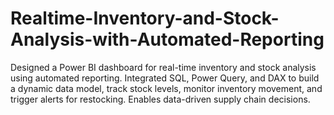 # Realtime-Inventory-and-Stock-Analysis-with-Automated-Reporting
Designed a Power BI dashboard for real-time inventory and stock analysis using automated reporting. Integrated SQL, Power Query, and DAX to build a dynamic data model, track stock levels, monitor inventory movement, and trigger alerts for restocking. Enables data-driven supply chain decisions.
